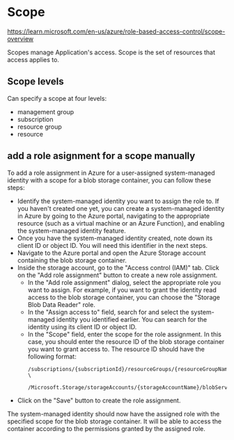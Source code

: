 # Scope

https://learn.microsoft.com/en-us/azure/role-based-access-control/scope-overview

Scopes manage Application's access. Scope is the set of resources that access applies to. 

## Scope levels
Can specify a scope at four levels: 
- management group
- subscription
- resource group
- resource

## add a role asignment for a scope manually
To add a role assignment in Azure for a user-assigned system-managed identity with a scope for a blob storage container, 
you can follow these steps:
- Identify the system-managed identity you want to assign the role to. If you haven't created one yet, you can create a system-managed identity in Azure by going to the Azure portal, navigating to the appropriate resource (such as a virtual machine or an Azure Function), and enabling the system-managed identity feature.
- Once you have the system-managed identity created, note down its client ID or object ID. You will need this identifier in the next steps.
- Navigate to the Azure portal and open the Azure Storage account containing the blob storage container.
- Inside the storage account, go to the "Access control (IAM)" tab. Click on the "Add role assignment" button to create a new role assignment.
  - In the "Add role assignment" dialog, select the appropriate role you want to assign. For example, if you want to grant the identity read access to the blob storage container, you can choose the "Storage Blob Data Reader" role.
  - In the "Assign access to" field, search for and select the system-managed identity you identified earlier. You can search for the identity using its client ID or object ID.
  - In the "Scope" field, enter the scope for the role assignment. In this case, you should enter the resource ID of the blob storage container you want to grant access to. The resource ID should have the following format:
    ```
    /subscriptions/{subscriptionId}/resourceGroups/{resourceGroupName}/providers \ 
        /Microsoft.Storage/storageAccounts/{storageAccountName}/blobServices/default/containers/{containerName}
    ```
- Click on the "Save" button to create the role assignment.

The system-managed identity should now have the assigned role with the specified scope for the blob storage container. It will be able to access the container according to the permissions granted by the assigned role.
